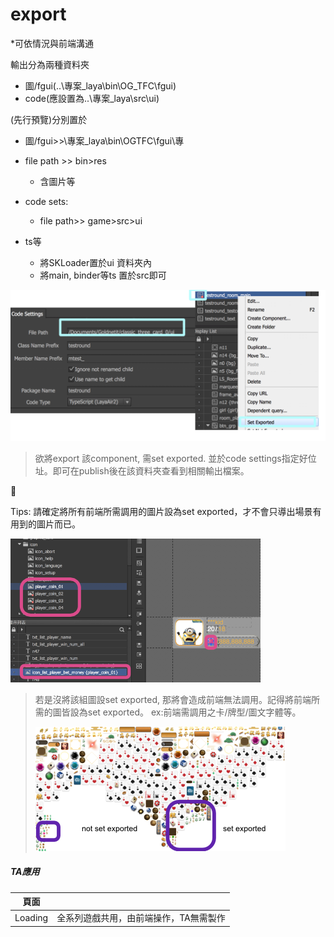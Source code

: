 # export

\*可依情況與前端溝通

輸出分為兩種資料夾

* 圖/fgui\(..\專案\_laya\bin\OG\_TFC\fgui\)
* code\(應設置為..\專案\_laya\src\ui\)

\(先行預覽\)分別置於

* 圖/fgui&gt;&gt;\專案\_laya\bin\OGTFC\fgui\專



* file path &gt;&gt; bin&gt;res
  * 含圖片等
* code sets:
  * file path&gt;&gt; game&gt;src&gt;ui
* ts等
  * 將SKLoader置於ui 資料夾內
  * 將main, binder等ts 置於src即可

![](.gitbook/assets/codesettings.png)

> 欲將export 該component, 需set exported. 並於code settings指定好位址。即可在publish後在該資料夾查看到相關輸出檔案。



Tips: 請確定將所有前端所需調用的圖片設為set exported，才不會只導出場景有用到的圖片而已。

![](.gitbook/assets/images_exported.png)

> 若是沒將該組圖設set exported, 那將會造成前端無法調用。記得將前端所需的圖皆設為set exported。 ex:前端需調用之卡/牌型/圖文字體等。
>
> ![](.gitbook/assets/set-exported.png)

##### TA應用

| 頁面 |  |
| :---: | :--- |
| Loading | 全系列遊戲共用，由前端操作，TA無需製作 |



